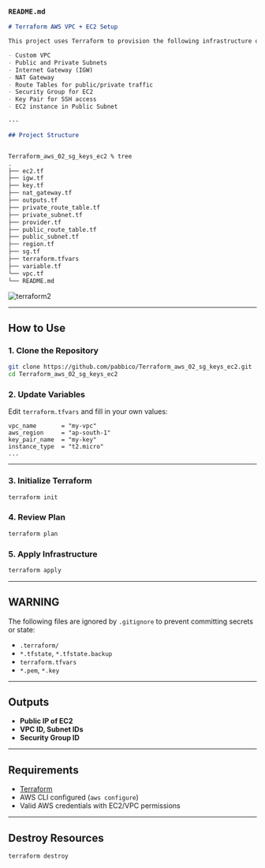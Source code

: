 ### `README.md`

```markdown
# Terraform AWS VPC + EC2 Setup

This project uses Terraform to provision the following infrastructure on AWS:

- Custom VPC
- Public and Private Subnets
- Internet Gateway (IGW)
- NAT Gateway
- Route Tables for public/private traffic
- Security Group for EC2
- Key Pair for SSH access
- EC2 instance in Public Subnet

---

## Project Structure


Terraform_aws_02_sg_keys_ec2 % tree
.
├── ec2.tf
├── igw.tf
├── key.tf
├── nat_gateway.tf
├── outputs.tf
├── private_route_table.tf
├── private_subnet.tf
├── provider.tf
├── public_route_table.tf
├── public_subnet.tf
├── region.tf
├── sg.tf
├── terraform.tfvars
├── variable.tf
└── vpc.tf
└── README.md

````
![terraform2](https://github.com/user-attachments/assets/9398f39b-02bc-48be-ac4f-5a894608143c)

---

## **How to Use**

### 1. Clone the Repository
```bash
git clone https://github.com/pabbico/Terraform_aws_02_sg_keys_ec2.git
cd Terraform_aws_02_sg_keys_ec2
````

### 2. **Update Variables**

Edit `terraform.tfvars` and fill in your own values:

```hcl
vpc_name       = "my-vpc"
aws_region     = "ap-south-1"
key_pair_name  = "my-key"
instance_type  = "t2.micro"
...
```

---

### 3. **Initialize Terraform**

```bash
terraform init
```

### 4. **Review Plan**

```bash
terraform plan
```

### 5. **Apply Infrastructure**

```bash
terraform apply
```

---

## WARNING

The following files are ignored by `.gitignore` to prevent committing secrets or state:

* `.terraform/`
* `*.tfstate`, `*.tfstate.backup`
* `terraform.tfvars`
* `*.pem`, `*.key`

---

## Outputs

* **Public IP of EC2**
* **VPC ID, Subnet IDs**
* **Security Group ID**

---

## Requirements

* [Terraform](https://www.terraform.io/downloads)
* AWS CLI configured (`aws configure`)
* Valid AWS credentials with EC2/VPC permissions

---

## Destroy Resources

```bash
terraform destroy
```
